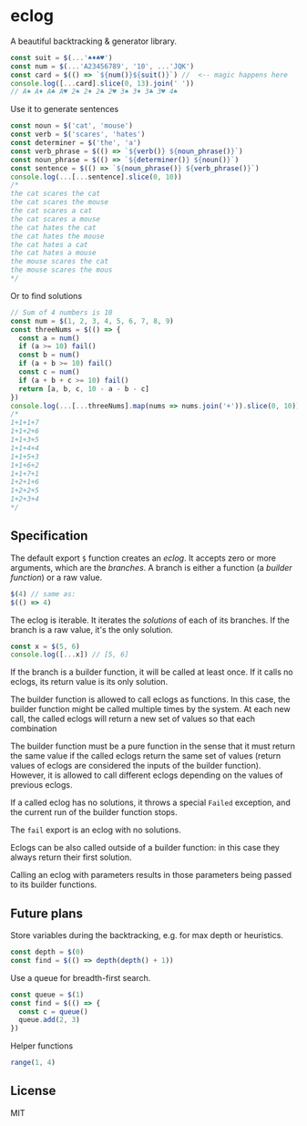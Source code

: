 # eclog

A beautiful backtracking & generator library.

```js
const suit = $(...'♠♦♣♥')
const num = $(...'A23456789', '10', ...'JQK')
const card = $(() => `${num()}${suit()}`) //  <-- magic happens here
console.log([...card].slice(0, 13).join(' '))
// A♠ A♦ A♣ A♥ 2♠ 2♦ 2♣ 2♥ 3♠ 3♦ 3♣ 3♥ 4♠
```

Use it to generate sentences

```js
const noun = $('cat', 'mouse')
const verb = $('scares', 'hates')
const determiner = $('the', 'a')
const verb_phrase = $(() => `${verb()} ${noun_phrase()}`)
const noun_phrase = $(() => `${determiner()} ${noun()}`)
const sentence = $(() => `${noun_phrase()} ${verb_phrase()}`)
console.log(...[...sentence].slice(0, 10))
/*
the cat scares the cat
the cat scares the mouse
the cat scares a cat
the cat scares a mouse
the cat hates the cat
the cat hates the mouse
the cat hates a cat
the cat hates a mouse
the mouse scares the cat
the mouse scares the mous
*/
```

Or to find solutions

```js
// Sum of 4 numbers is 10
const num = $(1, 2, 3, 4, 5, 6, 7, 8, 9)
const threeNums = $(() => {
  const a = num()
  if (a >= 10) fail()
  const b = num()
  if (a + b >= 10) fail()
  const c = num()
  if (a + b + c >= 10) fail()
  return [a, b, c, 10 - a - b - c]
})
console.log(...[...threeNums].map(nums => nums.join('+')).slice(0, 10)))
/*
1+1+1+7
1+1+2+6
1+1+3+5
1+1+4+4
1+1+5+3
1+1+6+2
1+1+7+1
1+2+1+6
1+2+2+5
1+2+3+4
*/
```

## Specification

The default export `$` function creates an _eclog_. It accepts zero or more arguments, which are the _branches_. A branch is either a function (a _builder function_) or a raw value.

```js
$(4) // same as:
$(() => 4)
```

The eclog is iterable. It iterates the _solutions_ of each of its branches.
If the branch is a raw value, it's the only solution.

```js
const x = $(5, 6)
console.log([...x]) // [5, 6]
```

If the branch is a builder function, it will be called at least once. If it calls no eclogs, its return value is its only solution.

The builder function is allowed to call eclogs as functions. In this case, the builder function might be called multiple times by the system. At each new call, the called eclogs will return a new set of values so that each combination

The builder function must be a pure function in the sense that it must return the same value if the called eclogs return the same set of values (return values of eclogs are considered the inputs of the builder function). However, it is allowed to call different eclogs depending on the values of previous eclogs.

If a called eclog has no solutions, it throws a special `Failed` exception, and the current run of the builder function stops.

The `fail` export is an eclog with no solutions.

Eclogs can be also called outside of a builder function: in this case they always return their first solution.

Calling an eclog with parameters results in those parameters being passed to its builder functions.

## Future plans

Store variables during the backtracking, e.g. for max depth or heuristics.

```js
const depth = $(0)
const find = $(() => depth(depth() + 1))
```

Use a queue for breadth-first search.

```js
const queue = $(1)
const find = $(() => {
  const c = queue()
  queue.add(2, 3)
})
```

Helper functions

```js
range(1, 4)
```

## License

MIT
